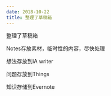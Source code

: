 ```yaml
---
date: 2018-10-22
title: 整理了草稿箱
---
```

整理了草稿箱

Notes存放素材，临时性的内容，尽快处理

想法存放到iA writer

问题存放到Things

知识存储到Evernote
